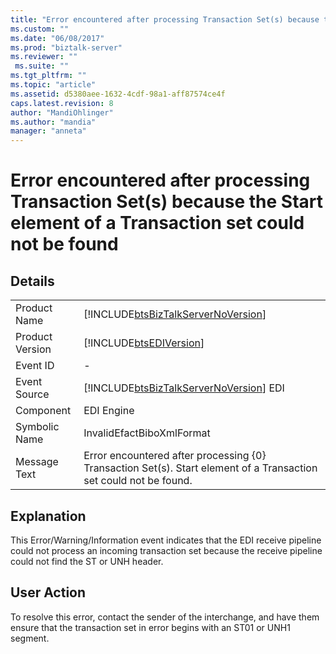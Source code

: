 ```yaml
---
title: "Error encountered after processing Transaction Set(s) because the Start element of a Transaction set could not be found | Microsoft Docs"
ms.custom: ""
ms.date: "06/08/2017"
ms.prod: "biztalk-server"
ms.reviewer: ""
 ms.suite: ""
ms.tgt_pltfrm: ""
ms.topic: "article"
ms.assetid: d5380aee-1632-4cdf-98a1-aff87574ce4f
caps.latest.revision: 8
author: "MandiOhlinger"
ms.author: "mandia"
manager: "anneta"
---
```

# Error encountered after processing Transaction Set(s) because the Start element of a Transaction set could not be found
## Details  
  
|||  
|-|-|  
|Product Name|[!INCLUDE[btsBizTalkServerNoVersion](../includes/btsbiztalkservernoversion-md.md)]|  
|Product Version|[!INCLUDE[btsEDIVersion](../includes/btsediversion-md.md)]|  
|Event ID|-|  
|Event Source|[!INCLUDE[btsBizTalkServerNoVersion](../includes/btsbiztalkservernoversion-md.md)] EDI|  
|Component|EDI Engine|  
|Symbolic Name|InvalidEfactBiboXmlFormat|  
|Message Text|Error encountered after processing {0} Transaction Set(s). Start element of a Transaction set could not be found.|  
  
## Explanation  
 This Error/Warning/Information event indicates that the EDI receive pipeline could not process an incoming transaction set because the receive pipeline could not find the ST or UNH header.  
  
## User Action  
 To resolve this error, contact the sender of the interchange, and have them ensure that the transaction set in error begins with an ST01 or UNH1 segment.